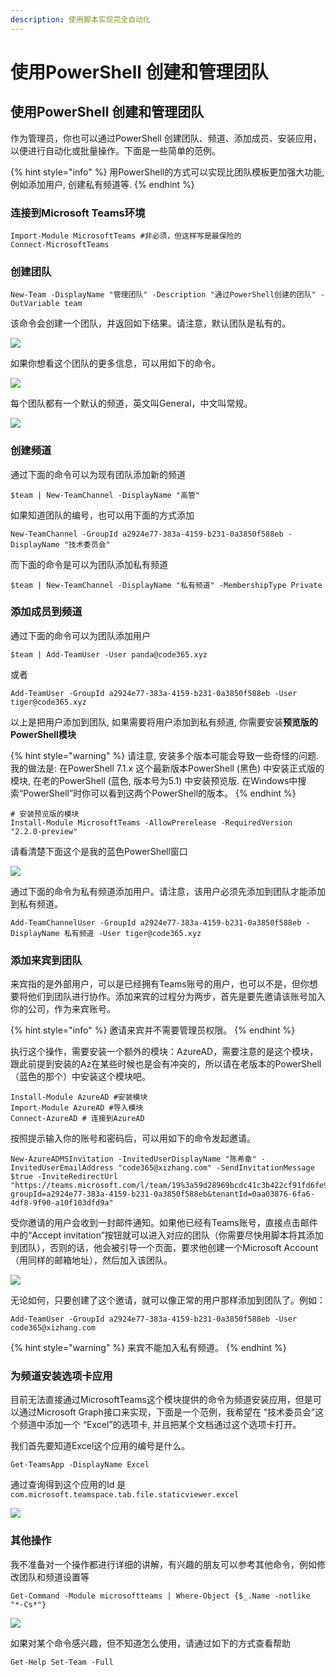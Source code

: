 ```yaml
---
description: 使用脚本实现完全自动化
---
```


# 使用PowerShell 创建和管理团队

## 使用PowerShell 创建和管理团队

作为管理员，你也可以通过PowerShell 创建团队、频道、添加成员、安装应用，以便进行自动化或批量操作。下面是一些简单的范例。

{% hint style="info" %}
用PowerShell的方式可以实现比团队模板更加强大功能, 例如添加用户, 创建私有频道等.
{% endhint %}

### 连接到Microsoft Teams环境

```text
Import-Module MicrosoftTeams #非必须，但这样写是最保险的
Connect-MicrosoftTeams
```

### 创建团队

```text
New-Team -DisplayName "管理团队" -Description "通过PowerShell创建的团队" -OutVariable team
```

该命令会创建一个团队，并返回如下结果。请注意，默认团队是私有的。

![](../.gitbook/assets/tu-pian-%20%28291%29.png)

如果你想看这个团队的更多信息，可以用如下的命令。

![](../.gitbook/assets/tu-pian-%20%28287%29.png)

每个团队都有一个默认的频道，英文叫General，中文叫常规。

![](../.gitbook/assets/tu-pian-%20%28292%29.png)

### 创建频道

通过下面的命令可以为现有团队添加新的频道

```text
$team | New-TeamChannel -DisplayName "高管"
```

如果知道团队的编号，也可以用下面的方式添加

```text
New-TeamChannel -GroupId a2924e77-383a-4159-b231-0a3850f588eb -DisplayName "技术委员会"
```

而下面的命令是可以为团队添加私有频道

```text
$team | New-TeamChannel -DisplayName "私有频道" -MembershipType Private
```

### 添加成员到频道

通过下面的命令可以为团队添加用户

```text
$team | Add-TeamUser -User panda@code365.xyz
```

或者

```text
Add-TeamUser -GroupId a2924e77-383a-4159-b231-0a3850f588eb -User tiger@code365.xyz
```

以上是把用户添加到团队, 如果需要将用户添加到私有频道, 你需要安装**预览版的PowerShell模块**

{% hint style="warning" %}
请注意, 安装多个版本可能会导致一些奇怪的问题. 我的做法是: 在PowerShell 7.1.x 这个最新版本PowerShell \(黑色\) 中安装正式版的模块, 在老的PowerShell \(蓝色, 版本号为5.1\) 中安装预览版. 在Windows中搜索“PowerShell”时你可以看到这两个PowerShell的版本。
{% endhint %}

```text
# 安装预览版的模块
Install-Module MicrosoftTeams -AllowPrerelease -RequiredVersion "2.2.0-preview"
```

请看清楚下面这个是我的蓝色PowerShell窗口

![](../.gitbook/assets/tu-pian-%20%28288%29.png)

通过下面的命令为私有频道添加用户。请注意，该用户必须先添加到团队才能添加到私有频道。

```text
Add-TeamChannelUser -GroupId a2924e77-383a-4159-b231-0a3850f588eb -DisplayName 私有频道 -User tiger@code365.xyz
```

### 添加来宾到团队

来宾指的是外部用户，可以是已经拥有Teams账号的用户，也可以不是，但你想要将他们到团队进行协作。添加来宾的过程分为两步，首先是要先邀请该账号加入你的公司，作为来宾账号。

{% hint style="info" %}
邀请来宾并不需要管理员权限。
{% endhint %}

执行这个操作，需要安装一个额外的模块：AzureAD，需要注意的是这个模块，跟此前提到安装的Az在某些时候也是会有冲突的，所以请在老版本的PowerShell （蓝色的那个）中安装这个模块吧。

```text
Install-Module AzureAD #安装模块
Import-Module AzureAD #导入模块
Connect-AzureAD # 连接到AzureAD
```

按照提示输入你的账号和密码后，可以用如下的命令发起邀请。

```text
New-AzureADMSInvitation -InvitedUserDisplayName "陈希章" -InvitedUserEmailAddress "code365@xizhang.com" -SendInvitationMessage $true -InviteRedirectUrl "https://teams.microsoft.com/l/team/19%3a59d28969bcdc41c3b422cf91fd6fe94f%40thread.tacv2/conversations?groupId=a2924e77-383a-4159-b231-0a3850f588eb&tenantId=0aa03876-6fa6-4df8-9f90-a10f103dfd9a"
```

受你邀请的用户会收到一封邮件通知。如果他已经有Teams账号，直接点击邮件中的“Accept invitation”按钮就可以进入对应的团队（你需要尽快用脚本将其添加到团队），否则的话，他会被引导一个页面，要求他创建一个Microsoft Account（用同样的邮箱地址），然后加入该团队。

![](../.gitbook/assets/tu-pian-%20%28293%29.png)

无论如何，只要创建了这个邀请，就可以像正常的用户那样添加到团队了。例如：

```text
Add-TeamUser -GroupId a2924e77-383a-4159-b231-0a3850f588eb -User code365@xizhang.com
```

{% hint style="warning" %}
来宾不能加入私有频道。
{% endhint %}

### 为频道安装选项卡应用

目前无法直接通过MicrosoftTeams这个模块提供的命令为频道安装应用，但是可以通过Microsoft Graph接口来实现，下面是一个范例，我希望在 “技术委员会”这个频道中添加一个 “Excel”的选项卡, 并且把某个文档通过这个选项卡打开。

我们首先要知道Excel这个应用的编号是什么。

```text
Get-TeamsApp -DisplayName Excel
```

通过查询得到这个应用的Id 是`com.microsoft.teamspace.tab.file.staticviewer.excel`

![](../.gitbook/assets/tu-pian-%20%28294%29.png)



### 其他操作

我不准备对一个操作都进行详细的讲解，有兴趣的朋友可以参考其他命令，例如修改团队和频道设置等

```text
Get-Command -Module microsoftteams | Where-Object {$_.Name -notlike "*-Cs*"}
```

![](../.gitbook/assets/tu-pian-%20%28290%29.png)

如果对某个命令感兴趣，但不知道怎么使用，请通过如下的方式查看帮助

```text
Get-Help Set-Team -Full
```



